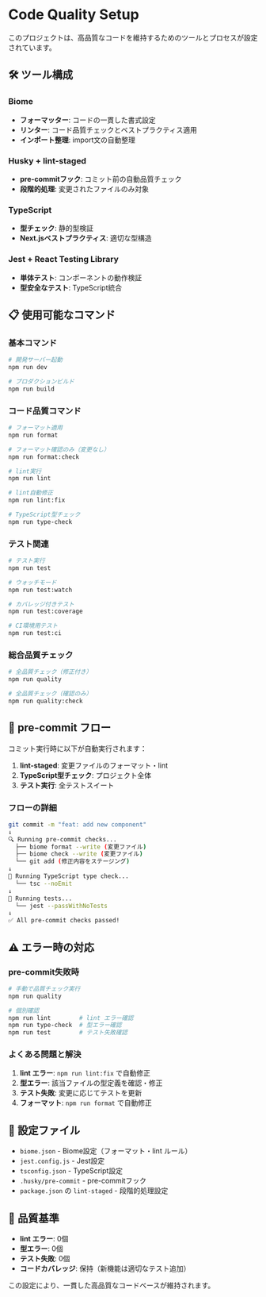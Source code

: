 # Code Quality Setup

このプロジェクトは、高品質なコードを維持するためのツールとプロセスが設定されています。

## 🛠️ ツール構成

### Biome
- **フォーマッター**: コードの一貫した書式設定
- **リンター**: コード品質チェックとベストプラクティス適用
- **インポート整理**: import文の自動整理

### Husky + lint-staged
- **pre-commitフック**: コミット前の自動品質チェック
- **段階的処理**: 変更されたファイルのみ対象

### TypeScript
- **型チェック**: 静的型検証
- **Next.jsベストプラクティス**: 適切な型構造

### Jest + React Testing Library
- **単体テスト**: コンポーネントの動作検証
- **型安全なテスト**: TypeScript統合

## 📋 使用可能なコマンド

### 基本コマンド
```bash
# 開発サーバー起動
npm run dev

# プロダクションビルド
npm run build
```

### コード品質コマンド
```bash
# フォーマット適用
npm run format

# フォーマット確認のみ（変更なし）
npm run format:check

# lint実行
npm run lint

# lint自動修正
npm run lint:fix

# TypeScript型チェック
npm run type-check
```

### テスト関連
```bash
# テスト実行
npm run test

# ウォッチモード
npm run test:watch

# カバレッジ付きテスト
npm run test:coverage

# CI環境用テスト
npm run test:ci
```

### 総合品質チェック
```bash
# 全品質チェック（修正付き）
npm run quality

# 全品質チェック（確認のみ）
npm run quality:check
```

## 🔧 pre-commit フロー

コミット実行時に以下が自動実行されます：

1. **lint-staged**: 変更ファイルのフォーマット・lint
2. **TypeScript型チェック**: プロジェクト全体
3. **テスト実行**: 全テストスイート

### フローの詳細
```bash
git commit -m "feat: add new component"
↓
🔍 Running pre-commit checks...
  ├── biome format --write (変更ファイル)
  ├── biome check --write (変更ファイル)
  └── git add (修正内容をステージング)
↓
🔧 Running TypeScript type check...
  └── tsc --noEmit
↓
🧪 Running tests...
  └── jest --passWithNoTests
↓
✅ All pre-commit checks passed!
```

## ⚠️ エラー時の対応

### pre-commit失敗時
```bash
# 手動で品質チェック実行
npm run quality

# 個別確認
npm run lint        # lint エラー確認
npm run type-check  # 型エラー確認
npm run test        # テスト失敗確認
```

### よくある問題と解決
1. **lint エラー**: `npm run lint:fix` で自動修正
2. **型エラー**: 該当ファイルの型定義を確認・修正
3. **テスト失敗**: 変更に応じてテストを更新
4. **フォーマット**: `npm run format` で自動修正

## 📁 設定ファイル

- `biome.json` - Biome設定（フォーマット・lint ルール）
- `jest.config.js` - Jest設定
- `tsconfig.json` - TypeScript設定  
- `.husky/pre-commit` - pre-commitフック
- `package.json` の `lint-staged` - 段階的処理設定

## 🎯 品質基準

- **lint エラー**: 0個
- **型エラー**: 0個  
- **テスト失敗**: 0個
- **コードカバレッジ**: 保持（新機能は適切なテスト追加）

この設定により、一貫した高品質なコードベースが維持されます。